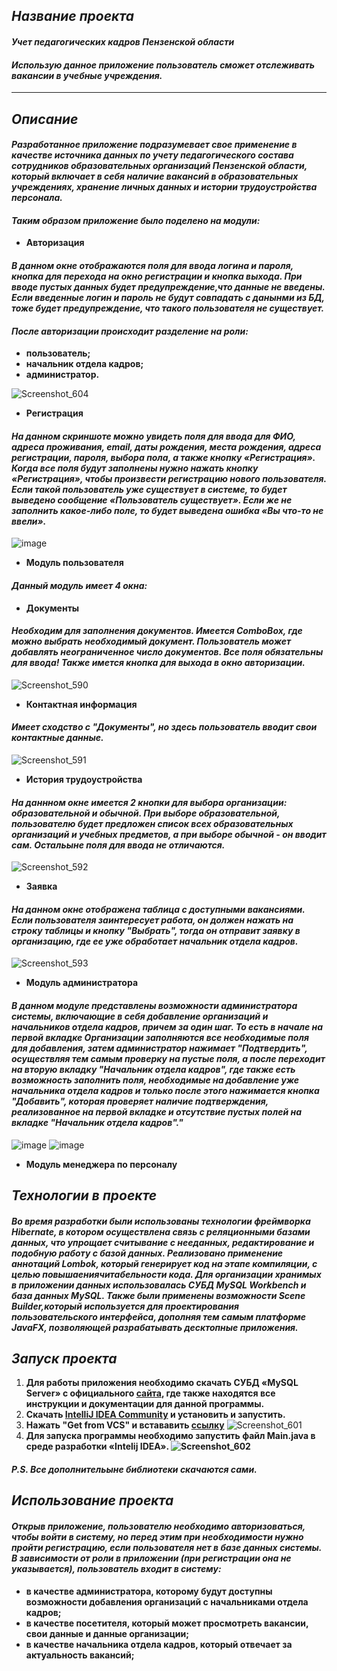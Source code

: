 ## *Название проекта*
#### *Учет педагогических кадров Пензенской области*
#### *Использую данное приложение пользователь сможет отслеживать вакансии в учебные учреждения.*
---

## *Описание*
#### *Разработанное приложение подразумевает свое применение в качестве источника данных по учету педагогического состава сотрудников образовательных организаций Пензенской области, который включает в себя наличие вакансий в образовательных учреждениях, хранение личных данных и истории трудоустройства персонала.*
#### *Таким образом приложение было поделено на модули:*
- **Авторизация**

#### *В данном окне отображаются поля для ввода логина и пароля, кнопка для перехода на окно регистрации и кнопка выхода. При вводе пустых данных будет предупреждение,что данные не введены. Если введенные логин и пароль не будут совпадать с данынми из БД, тоже будет предупреждение, что такого пользователя не существует.*
#### *После авторизации происходит разделение на роли:*
- **пользователь;**
- **начальник отдела кадров;**
- **администратор.**

![Screenshot_604](https://user-images.githubusercontent.com/77585277/176284094-ad5a56f7-8197-40fa-a2b3-690e4382e736.png)

- **Регистрация**

#### *На данном скриншоте можно увидеть поля для ввода для ФИО, адреса проживания, email, даты рождения, места рождения, адреса регистрации, пароля,  выбора пола, а также кнопку «Регистрация». Когда все поля будут заполнены нужно нажать кнопку «Регистрация», чтобы произвести регистрацию нового пользователя. Если такой пользователь уже существует в системе, то будет выведено сообщение «Пользователь существует». Если же не заполнить какое-либо поле, то будет выведена ошибка «Вы что-то не ввели».*  
![image](https://user-images.githubusercontent.com/77585277/176284312-eb850101-86d3-488b-963d-f8890bd3ca65.png)

- **Модуль пользователя**

#### *Данный модуль имеет 4 окна:*
- **Документы**
#### *Необходим для заполнения документов. Имеется ComboBox, где можно выбрать необходимый документ. Пользователь может добавлять неограниченное число документов. Все поля обязательны для ввода! Также имется кнопка для выхода в окно авторизации.*
![Screenshot_590](https://user-images.githubusercontent.com/77585277/176293106-b68c1902-7a14-43c4-8d9b-c4c2c639e41e.png)

- **Контактная информация**
#### *Имеет сходство с "Документы", но здесь пользователь вводит свои контактные данные.*
![Screenshot_591](https://user-images.githubusercontent.com/77585277/176294676-89676479-5f5c-47e3-a63e-3007e026e632.png)

- **История трудоустройства**
#### *На даннном окне имеется 2 кнопки для выбора организации: образовательной и обычной. При выборе образовательной, пользователю будет предложен список всех образовательных организаций и учебных предметов, а при выборе обычной - он вводит сам. Остальыне поля для ввода не отличаются.*
![Screenshot_592](https://user-images.githubusercontent.com/77585277/176297537-f7bbc369-3456-48e3-bd14-6ab2007d5f98.png)

- **Заявка**
#### *На данном окне отображена таблица с доступными вакансиями. Если пользователя заинтересует работа, он должен нажать на строку таблицы и кнопку "Выбрать", тогда он отправит заявку в организацию, где ее уже обработает начальник отдела кадров.*
![Screenshot_593](https://user-images.githubusercontent.com/77585277/176299823-6a519aaa-77e6-4fd1-bc2c-f9ef09b51e22.png)

- **Модуль администратора**
#### *В данном модуле представлены возможности администратора системы, включающие в себя добавление организаций и начальников отдела кадров, причем за один шаг. То есть в начале на первой вкладке Организации заполняются все необходимые поля для добавления, затем администратор нажимает "Подтвердить", осуществляя тем самым проверку на пустые поля, а после переходит на вторую вкладку "Начальник отдела кадров", где также есть возможность заполнить поля, необходимые на добавление уже начальника отдела кадров и только после этого нажимается кнопка "Добавить", которая проверяет наличие подтверждения, реализованное на первой вкладке и отсутствие пустых полей на вкладке "Начальник отдела кадров"."*

![image](https://user-images.githubusercontent.com/77580790/176296164-671e4b0e-e995-43ab-9951-f8587ec08918.png)
![image](https://user-images.githubusercontent.com/77580790/176297335-227c94c4-d791-4ed4-9eb5-b901c311dfa5.png)

- **Модуль менеджера по персоналу**

## *Технологии в проекте*
#### *Во время разработки были использованы технологии фреймворка Hibernate, в котором осуществлена связь с реляционными базами данных, что упрощает считывание с нееданных, редактирование и подобную работу с базой данных. Реализовано применение аннотаций Lombok, который генерирует код на этапе компиляции, с целью повышаениячитабельности кода. Для организации хранимых в приложении данных использовалась СУБД MySQL Workbench и база данных MySQL. Также были применены возможности Scene Builder,который используется для проектирования пользовательского интерфейса, дополняя тем самым платформe JavaFX, позволяющей разрабатывать десктопные приложения.*

## *Запуск проекта*

1. **Для работы приложения необходимо скачать СУБД «MySQL Server» с официального [сайта](https://mysql.com), где также находятся все инструкции и документации для данной программы.**
2. **Скачать [IntelliJ IDEA Community](https://www.jetbrains.com/ru-ru/idea/download/#section=windows) и установить и запустить.**
3. **Нажать "Get from VCS" и встававить [ссылку](https://github.com/Miracle112/Internship.git)**
![Screenshot_601](https://user-images.githubusercontent.com/77585277/176277347-a8e66c72-5365-4ce1-a1c6-2cc55ec2ba80.png)
4. **Для запуска программы необходимо запустить файл Main.java в среде разработки «Intelij IDEA». 
![Screenshot_602](https://user-images.githubusercontent.com/77585277/176278084-20691031-26d7-4cc7-8096-fe9a08142ee4.png)**

#### *P.S. Все дополнительыне библиотеки скачаются сами.*

## *Использование проекта*
#### *Открыв приложение, пользователю необходимо авторизоваться, чтобы войти в систему, но перед этим при необходимости нужно пройти регистрацию, если пользователя нет в базе данных системы. В зависимости от роли в приложении (при регистрации она не указывается), пользователь входит в систему:*
- **в качестве администратора, которому будут доступны возможности добавления организаций с начальниками отдела кадров;**
- **в качестве посетителя, который может просмотреть вакансии, свои данные и данные организации;**
- **в качестве начальника отдела кадров, который отвечает за актуальность вакансий;**

